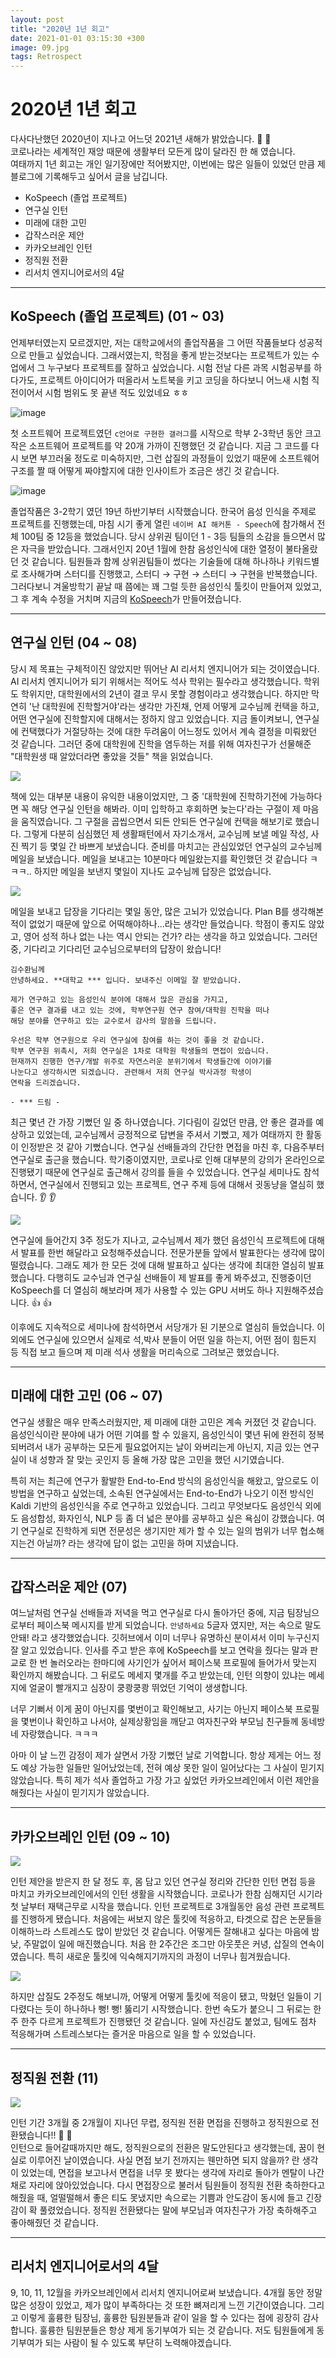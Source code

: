 ```yaml
---
layout: post
title: "2020년 1년 회고"
date: 2021-01-01 03:15:30 +300
image: 09.jpg
tags: Retrospect
---
```

  
# 2020년 1년 회고  
  
다사다난했던 2020년이 지나고 어느덧 2021년 새해가 밝았습니다. 🤗 🤗   
코로나라는 세계적인 재앙 때문에 생활부터 모든게 많이 달라진 한 해 였습니다.   
여태까지 1년 회고는 개인 일기장에만 적어봤지만, 이번에는 많은 일들이 있었던 만큼 제 블로그에 기록해두고 싶어서 글을 남깁니다.
  
- KoSpeech (졸업 프로젝트)
- 연구실 인턴
- 미래에 대한 고민
- 갑작스러운 제안
- 카카오브레인 인턴
- 정직원 전환
- 리서치 엔지니어로서의 4달   
  
***
  
## KoSpeech (졸업 프로젝트) (01 ~ 03)

언제부터였는지 모르겠지만, 저는 대학교에서의 졸업작품을 그 어떤 작품들보다 성공적으로 만들고 싶었습니다. 그래서였는지, 학점을 좋게 받는것보다는 프로젝트가 있는 수업에서 그 누구보다 프로젝트를 잘하고 싶었습니다. 시험 전날 다른 과목 시험공부를 하다가도, 프로젝트 아이디어가 떠올라서 노트북을 키고 코딩을 하다보니 어느새 시험 직전이어서 시험 범위도 못 끝낸 적도 있었네요 ㅎㅎ 
  
![image](https://user-images.githubusercontent.com/42150335/103424527-292d4900-4bf0-11eb-85ea-2cf672fee02e.png)
  
첫 소프트웨어 프로젝트였던 `c언어로 구현한 갤러그`를 시작으로 학부 2-3학년 동안 크고 작은 소프트웨어 프로젝트를 약 20개 가까이 진행했던 것 같습니다. 지금 그 코드를 다시 보면 부끄러울 정도로 미숙하지만, 그런 삽질의 과정들이 있었기 때문에 소프트웨어 구조를 짤 때 어떻게 짜야할지에 대한 인사이트가 조금은 생긴 것 같습니다.  
  
![image](https://www.bloter.net/wp-content/uploads/2019/08/1564657117230-800x611.png)

  
졸업작품은 3-2학기 였던 19년 하반기부터 시작했습니다. 한국어 음성 인식을 주제로 프로젝트를 진행했는데, 마침 시기 좋게 열린 `네이버 AI 해커톤 - Speech`에 참가해서 전체 100팀 중 12등을 했었습니다. 당시 상위권 팀이던 1 - 3등 팀들의 소감을 들으면서 많은 자극을 받았습니다. 그래서인지 20년 1월에 한참 음성인식에 대한 열정이 불타올랐던 것 같습니다. 팀원들과 함께 상위권팀들이 썼다는 기술들에 대해 하나하나 키워드별로 조사해가며 스터디를 진행했고, 스터디 → 구현 → 스터디 → 구현을 반복했습니다. 그러다보니 겨울방학기 끝날 때 쯤에는 꽤 그럴 듯한 음성인식 툴킷이 만들어져 있었고, 그 후 계속 수정을 거치며 지금의 [KoSpeech](https://github.com/sooftware/KoSpeech)가 만들어졌습니다.
  
***
  
## 연구실 인턴 (04 ~ 08)  
  
당시 제 목표는 구체적이진 않았지만 뛰어난 AI 리서치 엔지니어가 되는 것이였습니다. AI 리서치 엔지니어가 되기 위해서는 적어도 석사 학위는 필수라고 생각했습니다. 학위도 학위지만, 대학원에서의 2년이 결코 무시 못할 경험이라고 생각했습니다. 하지만 막연히 '난 대학원에 진학할거야'라는 생각만 가진채, 언제 어떻게 교수님께 컨택을 하고, 어떤 연구실에 진학할지에 대해서는 정하지 않고 있었습니다. 지금 돌이켜보니, 연구실에 컨택했다가 거절당하는 것에 대한 두려움이 어느정도 있어서 계속 결정을 미뤄왔던 것 같습니다. 그러던 중에 대학원에 진학을 염두하는 저를 위해 여자친구가 선물해준 "대학원생 때 알았더라면 좋았을 것들" 책을 읽었습니다.  
  
<img src="https://image.yes24.com/Goods/72231788/L">  
  
책에 있는 대부분 내용이 유익한 내용이었지만, 그 중 '대학원에 진학하기전에 가능하다면 꼭 해당 연구실 인턴을 해봐라. 이미 입학하고 후회하면 늦는다'라는 구절이 제 마음을 움직였습니다. 그 구절을 곱씹으면서 되든 안되든 연구실에 컨택을 해보기로 했습니다. 그렇게 다분히 심심했던 제 생활패턴에서 자기소개서, 교수님께 보낼 메일 작성, 사진 찍기 등 몇일 간 바쁘게 보냈습니다. 준비를 마치고는 관심있었던 연구실의 교수님께 메일을 보냈습니다. 메일을 보내고는 10분마다 메일왔는지를 확인했던 것 같습니다 ㅋㅋㅋ.. 하지만 메일을 보낸지 몇일이 지나도 교수님께 답장은 없었습니다.   
  
<img src="https://img1.daumcdn.net/thumb/R800x0/?scode=mtistory2&fname=https%3A%2F%2Ft1.daumcdn.net%2Fcfile%2Ftistory%2F267D2541521A110A2D">  
  
메일을 보내고 답장을 기다리는 몇일 동안, 많은 고뇌가 있었습니다. Plan B를 생각해본 적이 없었기 때문에 앞으로 어떡해야하나...라는 생각만 들었습니다. 학점이 좋지도 않았고, 영어 성적 하나 없는 나는 역시 안되는 건가? 라는 생각을 하고 있었습니다. 그러던 중, 기다리고 기다리던 교수님으로부터의 답장이 왔습니다!  
  
```
김수환님께
안녕하세요. **대학교 *** 입니다. 보내주신 이메일 잘 받았습니다.

제가 연구하고 있는 음성인식 분야에 대해서 많은 관심을 가지고,
좋은 연구 결과를 내고 있는 것에, 학부연구원 연구 참여/대학원 진학을 떠나
해당 분야를 연구하고 있는 교수로서 감사의 말씀을 드립니다.

우선은 학부 연구원으로 우리 연구실에 참여를 하는 것이 좋을 것 같습니다.
학부 연구원 위촉시, 저희 연구실은 1차로 대학원 학생들의 면접이 있습니다.
현재까지 진행한 연구/개발 위주로 자연스러운 분위기에서 학생들간에 이야기를
나눈다고 생각하시면 되겠습니다. 관련해서 저희 연구실 박사과정 학생이
연락을 드리겠습니다.

- *** 드림 -
```
  
최근 몇년 간 가장 기뻤던 일 중 하나였습니다. 기다림이 길었던 만큼, 안 좋은 결과를 예상하고 있었는데, 교수님께서 긍정적으로 답변을 주셔서 기뻤고, 제가 여태까지 한 활동이 인정받은 것 같아 기뻤습니다. 연구실 선배들과의 간단한 면접을 마친 후, 다음주부터 연구실로 출근을 했습니다. 학기중이였지만, 코로나로 인해 대부분의 강의가 온라인으로 진행됐기 때문에 연구실로 출근해서 강의를 들을 수 있었습니다. 연구실 세미나도 참석하면서, 연구실에서 진행되고 있는 프로젝트, 연구 주제 등에 대해서 귓동냥을 열심히 했습니다. 👂 👂
  
<img src="https://www.galchimia.com/wp-content/uploads/2018/03/how-to-crash-your-own-presentation-1024x787.jpg">
  
연구실에 들어간지 3주 정도가 지나고, 교수님께서 제가 했던 음성인식 프로젝트에 대해서 발표를 한번 해달라고 요청해주셨습니다. 전문가분들 앞에서 발표한다는 생각에 많이 떨렸습니다. 그래도 제가 한 모든 것에 대해 발표하고 싶다는 생각에 최대한 열심히 발표했습니다. 다행히도 교수님과 연구실 선배들이 제 발표를 좋게 봐주셨고, 진행중이던 KoSpeech를 더 열심히 해보라며 제가 사용할 수 있는 GPU 서버도 하나 지원해주셨습니다. 👍 👍  
  
이후에도 지속적으로 세미나에 참석하면서 서당개가 된 기분으로 열심히 들었습니다. 이 외에도 연구실에 있으면서 실제로 석,박사 분들이 어떤 일을 하는지, 어떤 점이 힘든지 등 직접 보고 들으며 제 미래 석사 생활을 머리속으로 그려보곤 했었습니다.

***  
  
## 미래에 대한 고민 (06 ~ 07)
  
연구실 생활은 매우 만족스러웠지만, 제 미래에 대한 고민은 계속 커졌던 것 같습니다. 음성인식이란 분야에 내가 어떤 기여를 할 수 있을지, 음성인식이 몇년 뒤에 완전히 정복되버려서 내가 공부하는 모든게 필요없어지는 날이 와버리는게 아닌지, 지금 있는 연구실이 내 성향과 잘 맞는 곳인지 등 올해 가장 많은 고민을 했던 시기였습니다.   
  
특히 저는 최근에 연구가 활발한 End-to-End 방식의 음성인식을 해왔고, 앞으로도 이 방법을 연구하고 싶었는데, 소속된 연구실에서는 End-to-End가 나오기 이전 방식인 Kaldi 기반의 음성인식을 주로 연구하고 있었습니다. 그리고 무엇보다도 음성인식 외에도 음성합성, 화자인식, NLP 등 좀 더 넓은 분야를 공부하고 싶은 욕심이 강했습니다. 여기 연구실로 진학하게 되면 전문성은 생기지만 제가 할 수 있는 일의 범위가 너무 협소해지는건 아닐까? 라는 생각에 답이 없는 고민을 하며 지냈습니다.

***

## 갑작스러운 제안 (07)  
  
여느날처럼 연구실 선배들과 저녁을 먹고 연구실로 다시 돌아가던 중에, 지금 팀장님으로부터 페이스북 메시지를 받게 되었습니다. `안녕하세요` 5글자 였지만, 저는 속으로 말도안돼! 라고 생각했었습니다. 깃허브에서 이미 너무나 유명하신 분이셔서 이미 누구신지 잘 알고 있었습니다. 인사를 주고 받은 후에 KoSpeech를 보고 연락을 줬다는 말과 판교로 한 번 놀러오라는 한마디에 사기인가 싶어서 페이스북 프로필에 들어가서 맞는지 확인까지 해봤습니다. 그 뒤로도 메세지 몇개를 주고 받았는데, 인턴 의향이 있냐는 메세지에 얼굴이 빨개지고 심장이 쿵쾅쿵쾅 뛰었던 기억이 생생합니다.  
  
너무 기뻐서 이게 꿈이 아닌지를 몇번이고 확인해보고, 사기는 아닌지 페이스북 프로필을 몇번이나 확인하고 나서야, 실제상황임을 깨닫고 여자친구와 부모님 친구들께 동네방네 자랑했습니다. ㅋㅋㅋ
  
아마 이 날 느낀 감정이 제가 살면서 가장 기뻤던 날로 기억합니다. 항상 제게는 어느 정도 예상 가능한 일들만 일어났었는데, 전혀 예상 못한 일이 일어났다는 그 사실이 믿기지 않았습니다. 특히 제가 석사 졸업하고 가장 가고 싶었던 카카오브레인에서 이런 제안을 해줬다는 사실이 믿기지가 않았습니다. 
  
***

## 카카오브레인 인턴 (09 ~ 10)  
  
<img src="https://m.economictimes.com/thumb/msid-69278826,width-1200,height-900,resizemode-4,imgsize-82628/internship2-getty.jpg">

인턴 제안을 받은지 한 달 정도 후, 몸 담고 있던 연구실 정리와 간단한 인턴 면접 등을 마치고 카카오브레인에서의 인턴 생활을 시작했습니다. 코로나가 한참 심해지던 시기라 첫 날부터 재택근무로 시작을 했습니다. 인턴 프로젝트로 3개월동안 음성 관련 프로젝트를 진행하게 됐습니다. 처음에는 써보지 않은 툴킷에 적응하고, 타겟으로 잡은 논문들을 이해하느라 스트레스도 많이 받았던 것 같습니다. 어떻게든 잘해내고 싶다는 마음에 밤낮, 주말없이 일에 매진했습니다. 처음 한 2주간은 조그만 아웃풋은 커녕, 삽질의 연속이였습니다. 특히 새로운 툴킷에 익숙해지기까지의 과정이 너무나 힘겨웠습니다.  
  
<img src="https://post-phinf.pstatic.net/MjAxODA2MDFfMzEg/MDAxNTI3ODQxNjI5MTI4.2cfEooGQ32iBE5yQD0q1ve0PD3BLzV8fnm2fLi48TOQg.pb91iOZ_KPZP-os3R_8G838sddwZUJKy0_wLcFHywX0g.JPEG/%EC%82%BD%EC%A7%88%EC%82%BD%EC%A7%88.jpg?type=w1200">
  
하지만 삽질도 2주정도 해보니까, 어떻게 어떻게 툴킷에 적응이 됐고, 막혔던 일들이 기다렸다는 듯이 하나하나 뻥! 뻥! 뚫리기 시작했습니다. 한번 속도가 붙으니 그 뒤로는 한주 한주 다르게 프로젝트가 진행됐던 것 같습니다. 일에 자신감도 붙었고, 팀에도 점차 적응해가며 스트레스보다는 즐거운 마음으로 일을 할 수 있었습니다. 
  
***  
  
## 정직원 전환 (11)  
  
<img src="https://miro.medium.com/max/6000/1*zPegOUmJJWIWTc-blEekcA.png">
  
인턴 기간 3개월 중 2개월이 지나던 무렵, 정직원 전환 면접을 진행하고 정직원으로 전환됐습니다!! 🎉 🎉  
인턴으로 들어갈때까지만 해도, 정직원으로의 전환은 말도안된다고 생각했는데, 꿈이 현실로 이루어진 날이였습니다. 사실 면접 보기 전까지는 웬만하면 되지 않을까? 란 생각이 있었는데, 면접을 보고나서 면접을 너무 못 봤다는 생각에 자리로 돌아가 멘탈이 나간채로 자리에 앉아있었습니다. 다시 면접장으로 불러서 팀원들이 정직원 전환 축하한다고 해줬을 때, 얼떨떨해서 좋은 티도 못냈지만 속으로는 기쁨과 안도감이 동시에 들고 긴장감이 확 풀렸었습니다. 정직원 전환됐다는 말에 부모님과 여자친구가 가장 축하해주고 좋아해줬던 것 같습니다.

***  
  
## 리서치 엔지니어로서의 4달
  
9, 10, 11, 12월을 카카오브레인에서 리서치 엔지니어로써 보냈습니다. 4개월 동안 정말 많은 성장이 있었고, 제가 많이 부족하다는 것 또한 뼈져리게 느낀 기간이였습니다. 그리고 이렇게 훌륭한 팀장님, 훌륭한 팀원분들과 같이 일을 할 수 있다는 점에 굉장히 감사합니다. 훌륭한 팀원분들은 항상 제게 동기부여가 되는 것 같습니다. 저도 팀원들에게 동기부여가 되는 사람이 될 수 있도록 부단히 노력해야겠습니다. 
